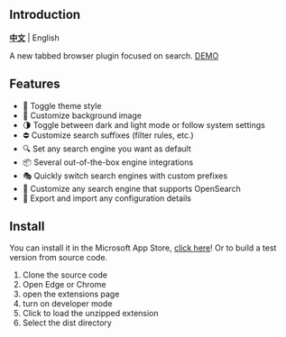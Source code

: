 ## Introduction

**[中文](./README.zh-CN.md)** | English

A new tabbed browser plugin focused on search. [DEMO](https://guangzan.github.io/tinytab/#/)

## Features

-   🎨 Toggle theme style
-   🍍 Customize background image
-   🌗 Toggle between dark and light mode or follow system settings
-   ⛔ Customize search suffixes (filter rules, etc.)
-   🔍 Set any search engine you want as default
-   📦 Several out-of-the-box engine integrations
-   🎭 Quickly switch search engines with custom prefixes
-   🌌 Customize any search engine that supports OpenSearch
-   🍉 Export and import any configuration details

## Install

You can install it in the Microsoft App Store, [click here](https://microsoftedge.microsoft.com/addons/detail/tinytab/apehhlijbbfgppmhjpmblkaocmekfmaf)! Or to build a test version from source code.

1. Clone the source code
2. Open Edge or Chrome
3. open the extensions page
4. turn on developer mode
5. Click to load the unzipped extension
6. Select the dist directory
